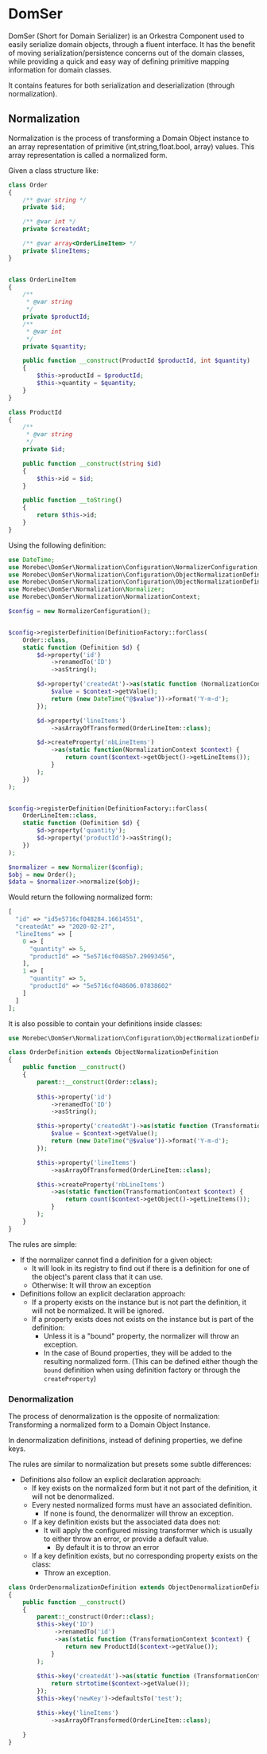 # DomSer
DomSer (Short for Domain Serializer) is an Orkestra Component used to easily serialize domain objects, 
through a fluent interface. It has the benefit of moving serialization/persistence concerns out of the
domain classes, while providing a quick and easy way of defining primitive mapping information for domain classes.

It contains features for both serialization and deserialization (through normalization).

## Normalization
Normalization is the process of transforming a Domain Object instance to an array representation of primitive (int,string,float.bool, array) values.
This array representation is called a normalized form.

Given a class structure like:
```php
class Order
{
    /** @var string */
    private $id;

    /** @var int */
    private $createdAt;

    /** @var array<OrderLineItem> */
    private $lineItems;
}


class OrderLineItem
{
    /**
     * @var string
     */
    private $productId;
    /**
     * @var int
     */
    private $quantity;

    public function __construct(ProductId $productId, int $quantity)
    {
        $this->productId = $productId;
        $this->quantity = $quantity;
    }
}

class ProductId
{
    /**
     * @var string
     */
    private $id;

    public function __construct(string $id)
    {
        $this->id = $id;
    }

    public function __toString()
    {
        return $this->id;
    }
}
``` 

Using the following definition:

```php
use DateTime;
use Morebec\DomSer\Normalization\Configuration\NormalizerConfiguration;
use Morebec\DomSer\Normalization\Configuration\ObjectNormalizationDefinitionFactory as DefinitionFactory;
use Morebec\DomSer\Normalization\Configuration\ObjectNormalizationDefinition as Definition;
use Morebec\DomSer\Normalization\Normalizer;
use Morebec\DomSer\Normalization\NormalizationContext;

$config = new NormalizerConfiguration();


$config->registerDefinition(DefinitionFactory::forClass(
    Order::class,
    static function (Definition $d) {
        $d->property('id')
            ->renamedTo('ID')
            ->asString();

        $d->property('createdAt')->as(static function (NormalizationContext $context) {
            $value = $context->getValue();
            return (new DateTime("@$value"))->format('Y-m-d');
        });

        $d->property('lineItems')
            ->asArrayOfTransformed(OrderLineItem::class);

        $d->createProperty('nbLineItems')
            ->as(static function(NormalizationContext $context) {
                return count($context->getObject()->getLineItems());
            }
        );
    })
);


$config->registerDefinition(DefinitionFactory::forClass(
    OrderLineItem::class,
    static function (Definition $d) {
        $d->property('quantity');
        $d->property('productId')->asString();
    })
);

$normalizer = new Normalizer($config);
$obj = new Order();
$data = $normalizer->normalize($obj);
```

Would return the following normalized form:

```php
[
  "id" => "id5e5716cf048284.16614551",
  "createdAt" => "2020-02-27",
  "lineItems" => [
    0 => [
      "quantity" => 5,
      "productId" => "5e5716cf0485b7.29093456",
    ],
    1 => [
      "quantity" => 5,
      "productId" => "5e5716cf048606.07838602"
    ]
  ]
];
```

It is also possible to contain your definitions inside classes:
```php
use Morebec\DomSer\Normalization\Configuration\ObjectNormalizationDefinition;

class OrderDefinition extends ObjectNormalizationDefinition 
{
    public function __construct() 
    {
        parent::__construct(Order::class);
        
        $this->property('id')
            ->renamedTo('ID')
            ->asString();

        $this->property('createdAt')->as(static function (TransformationContext $context) {
            $value = $context->getValue();
            return (new DateTime("@$value"))->format('Y-m-d');
        });

        $this->property('lineItems')
            ->asArrayOfTransformed(OrderLineItem::class);

        $this->createProperty('nbLineItems')
            ->as(static function(TransformationContext $context) {
                return count($context->getObject()->getLineItems());
            }
        );
    }
}
```

The rules are simple:
- If the normalizer cannot find a definition for a given object:
    - It will look in its registry to find out if there is a definition for one of the object's parent class that it can use.
    - Otherwise: It will throw an exception
- Definitions follow an explicit declaration approach:
    - If a property exists on the instance but is not part the definition, it will not be normalized. It will be ignored.
    - If a property exists does not exists on the instance but is part of the definition:
        - Unless it is a "bound" property, the normalizer will throw an exception.
        - In the case of Bound properties, they will be added to the resulting normalized form.
            (This can be defined either though the `bound` definition when using definition factory or through the `createProperty`)

### Denormalization
The process of denormalization is the opposite of normalization: Transforming a normalized form
to a Domain Object Instance.

In denormalization definitions, instead of defining properties, we define keys.

The rules are similar to normalization but presets some subtle differences:
- Definitions also follow an explicit declaration approach:
    - If key exists on the normalized form but it not part of the definition, it will not be denormalized.
    - Every nested normalized forms must have an associated definition.
        - If none is found, the denormalizer will throw an exception.
    - If a key definition exists but the associated data does not:
        - It will apply the configured missing transformer which is usually to either throw an error, or provide a default value.
           - By default it is to throw an error
    - If a key definition exists, but no corresponding property exists on the class:   
        - Throw an exception.
    
```php
class OrderDenormalizationDefinition extends ObjectDenormalizationDefinition
{
    public function __construct()
    {
        parent::_construct(Order::class);
        $this->key('ID')
             ->renamedTo('id')
             ->as(static function (TransformationContext $context) {
                return new ProductId($context->getValue());  
            }
        );
        
        $this->key('createdAt')->as(static function (TransformationContext $context) {
            return strtotime($context->getValue());
        });
        $this->key('newKey')->defaultsTo('test');

        $this->key('lineItems')
            ->asArrayOfTransformed(OrderLineItem::class);

    }
}
```

